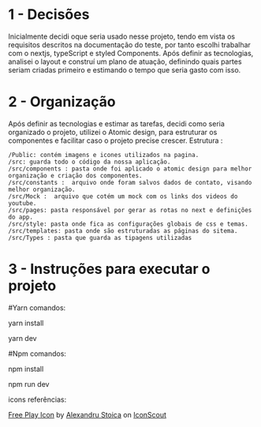 
# 1 - Decisões

Inicialmente decidi oque seria usado nesse projeto, tendo em vista os requisitos descritos na documentação do teste, por tanto escolhi trabalhar com o nextjs, typeScript e styled Components. Após definir as tecnologias, analisei o layout e construí um plano de atuação, definindo quais partes seriam criadas primeiro e estimando o tempo que seria gasto com isso.

# 2 - Organização 
Após definir as tecnologias e estimar as tarefas, decidi como seria organizado o projeto, utilizei o Atomic design, para estruturar os componentes e facilitar caso o projeto precise crescer. Estrutura :
 
    /Public: contém imagens e icones utilizados na pagina.
    /src: guarda todo o código da nossa aplicação.
    /src/components : pasta onde foi aplicado o atomic design para melhor organização e criação dos componentes.
    /src/constants :  arquivo onde foram salvos dados de contato, visando melhor organização.
    /src/Mock :  arquivo que cotém um mock com os links dos videos do youtube.
    /src/pages: pasta responsável por gerar as rotas no next e definições do app.
    /src/style: pasta onde fica as configurações globais de css e temas.
    /src/templates: pasta onde são estruturadas as páginas do sitema.
    /src/Types : pasta que guarda as tipagens utilizadas 



# 3 - Instruções para executar o projeto

#Yarn comandos:

yarn install 

yarn dev

#Npm comandos:

npm install 

npm run dev




















icons referências:

<a href="https://iconscout.com/icons/play" target="_blank">Free Play Icon</a> by <a href="https://iconscout.com/contributors/alexandru-stoica">Alexandru Stoica</a> on <a href="https://iconscout.com">IconScout</a>